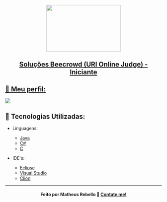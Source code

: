 <p align="center">
<a href="https://www.beecrowd.com.br">
<img  width="240"  height="150"  src="https://resources.beecrowd.com.br/judge/img/5.0/logo-beecrowd.png?1635097036">
</p>

<h2 align="center">
  <p> Soluções Beecrowd (URI Online Judge) - Iniciante </p>
</h2>

## 🐝 Meu perfil:
<div style="display: inline_block">
  <a href="https://www.beecrowd.com.br/judge/pt/profile/810128" height="30em" target="_blank"><img src="https://img.shields.io/badge/-Beecrowd-9400D3?style=for-the-badge" target="_blank"></a>
</div>

## 🚀 Tecnologias Utilizadas:

- Linguagens:

  - [Java](https://docs.oracle.com/en/java/)
  - [C#](https://learn.microsoft.com/pt-br/dotnet/csharp/tour-of-csharp/)
  - [C](https://devdocs.io/c/)

- IDE's:

  - [Eclipse](https://www.eclipse.org)
  - [Visual Studio](https://visualstudio.microsoft.com/pt-br/)
  - [Clion](https://www.jetbrains.com/pt-br/clion/)

---
<h4 align="center">
    Feito por Matheus Rebello 👾 <a href="https://www.linkedin.com/in/matheus-scr/" target="_blank">Contate me!</a>
</h4>

